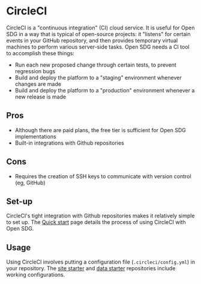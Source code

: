 <h1>CircleCI</h1>

CircleCI is a "continuous integration" (CI) cloud service. It is useful for Open SDG in a way that is typical of open-source projects: it "listens" for certain events in your GitHub repository, and then provides temporary virtual machines to perform various server-side tasks. Open SDG needs a CI tool to accomplish these things:

* Run each new proposed change through certain tests, to prevent regression bugs
* Build and deploy the platform to a "staging" environment whenever changes are made
* Build and deploy the platform to a "production" environment whenever a new release is made

## Pros

* Although there are paid plans, the free tier is sufficient for Open SDG implementations
* Built-in integrations with Github repositories

## Cons

* Requires the creation of SSH keys to communicate with version control (eg, GitHub)

## Set-up

CircleCI's tight integration with Github repositories makes it relatively simple to set up. The [Quick start](../quick-start.md) page details the process of using CircleCI with Open SDG.

## Usage

Using CircleCI involves putting a configuration file (`.circleci/config.yml`) in your repository. The [site starter](https://github.com/open-sdg/open-sdg-site-starter) and [data starter](https://github.com/open-sdg/open-sdg-data-starter) repositories include working configurations.
